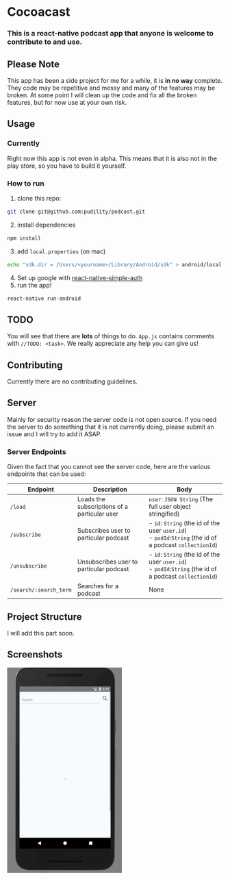 # Cocoacast

### This is a react-native podcast app that anyone is welcome to contribute to and use.

## Please Note
This app has been a side project for me for a while, it is **in no way** complete. They code may be repetitive and messy and many of the features may be broken. At some point I will clean up the code and fix all the broken features, but for now use at your own risk.

## Usage
### Currently
Right now this app is not even in alpha. This means that it is also not in the play store, so you have to build it yourself.

### How to run
1. clone this repo:
```bash
git clone git@github.com:pudility/podcast.git
```
2. install dependencies
```bash
npm install
```
3. add `local.properties` (on mac)
```bash
echo "sdk.dir = /Users/<yourname>/Library/Android/sdk" > android/local.properties
```
4. Set up google with [react-native-simple-auth](https://github.com/adamjmcgrath/react-native-simple-auth#google)
5. run the app!
```bash
react-native run-android
```

## TODO
You will see that there are **lots** of things to do. `App.js` contains comments with `//TODO: <task>`. We really appreciate any help you can give us!

## Contributing
Currently there are no contributing guidelines.

## Server
Mainly for security reason the server code is not open source. If you need the server to do something that it is not currently doing, please submit an issue and I will try to add it ASAP.

### Server Endpoints
Given the fact that you cannot see the server code, here are the various endpoints that can be used:

| Endpoint               | Description                              | Body                                     |
| ---------------------- | ---------------------------------------- | ---------------------------------------- |
| `/load`                | Loads the subscriptions of a particular user | `user`: `JSON String` (The full user object stringified) |
| `/subscribe`           | Subscribes user to particular podcast    | - `id`: `String` (the id of the user `user.id`) <br> - `podId`:`String` (the id of a podcast `collectionId`) |
| `/unsubscribe`         | Unsubscribes user to particular podcast  | - `id`: `String` (the id of the user `user.id`) <br> - `podId`:`String` (the id of a podcast `collectionId`) |
| `/search/:search_term` | Searches for a podcast                   | None                                     |



## Project Structure
I will add this part soon.

## Screenshots
![android_screen_req](https://github.com/pudility/podcast/blob/master/screenshots/giphy.gif)